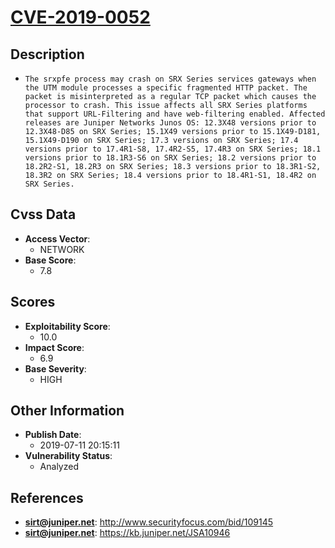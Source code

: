 
# [CVE-2019-0052](https://cve.mitre.org/cgi-bin/cvename.cgi?name=CVE-2019-0052)

## Description

- `The srxpfe process may crash on SRX Series services gateways when the UTM module processes a specific fragmented HTTP packet. The packet is misinterpreted as a regular TCP packet which causes the processor to crash. This issue affects all SRX Series platforms that support URL-Filtering and have web-filtering enabled. Affected releases are Juniper Networks Junos OS: 12.3X48 versions prior to 12.3X48-D85 on SRX Series; 15.1X49 versions prior to 15.1X49-D181, 15.1X49-D190 on SRX Series; 17.3 versions on SRX Series; 17.4 versions prior to 17.4R1-S8, 17.4R2-S5, 17.4R3 on SRX Series; 18.1 versions prior to 18.1R3-S6 on SRX Series; 18.2 versions prior to 18.2R2-S1, 18.2R3 on SRX Series; 18.3 versions prior to 18.3R1-S2, 18.3R2 on SRX Series; 18.4 versions prior to 18.4R1-S1, 18.4R2 on SRX Series.`

## Cvss Data

- **Access Vector**:
  - NETWORK
- **Base Score**:
  - 7.8

## Scores

- **Exploitability Score**:
  - 10.0
- **Impact Score**:
  - 6.9
- **Base Severity**:
  - HIGH

## Other Information

- **Publish Date**:
  - 2019-07-11 20:15:11
- **Vulnerability Status**:
  - Analyzed

## References

- **sirt@juniper.net**: http://www.securityfocus.com/bid/109145
- **sirt@juniper.net**: https://kb.juniper.net/JSA10946
